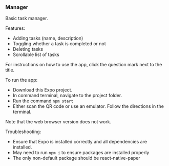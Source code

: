 ### Manager

Basic task manager. 

Features:
- Adding tasks (name, description)
- Toggling whether a task is completed or not
- Deleting tasks
- Scrollable list of tasks

For instructions on how to use the app, click the question mark next to the title.


To run the app:
- Download this Expo project.
- In command terminal, navigate to the project folder.
- Run the command ```npm start```
- Either scan the QR code or use an emulator. Follow the directions in the terminal.

Note that the web browser version does not work.

Troubleshooting:
- Ensure that Expo is installed correctly and all dependencies are installed.
- May need to run ```npm i``` to ensure packages are installed properly
- The only non-default package should be react-native-paper
